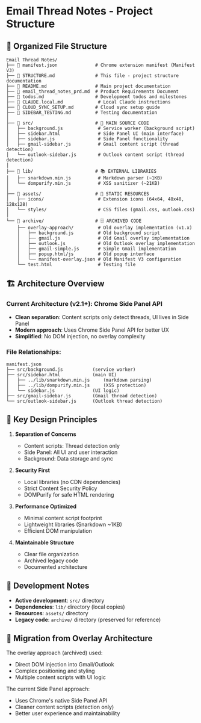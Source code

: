 # Email Thread Notes - Project Structure

## 📁 Organized File Structure

```
Email Thread Notes/
├── 📄 manifest.json              # Chrome extension manifest (Manifest V3)
├── 📄 STRUCTURE.md               # This file - project structure documentation
├── 📄 README.md                  # Main project documentation
├── 📄 email_thread_notes_prd.md  # Product Requirements Document
├── 📄 todos.md                   # Development todos and milestones
├── 📄 CLAUDE.local.md             # Local Claude instructions
├── 📄 CLOUD_SYNC_SETUP.md        # Cloud sync setup guide
├── 📄 SIDEBAR_TESTING.md         # Testing documentation
│
├── 📂 src/                       # 🎯 MAIN SOURCE CODE
│   ├── background.js             # Service worker (background script)
│   ├── sidebar.html              # Side Panel UI (main interface)
│   ├── sidebar.js                # Side Panel functionality
│   ├── gmail-sidebar.js          # Gmail content script (thread detection)
│   └── outlook-sidebar.js        # Outlook content script (thread detection)
│
├── 📂 lib/                       # 📚 EXTERNAL LIBRARIES
│   ├── snarkdown.min.js          # Markdown parser (~1KB)
│   └── dompurify.min.js          # XSS sanitizer (~21KB)
│
├── 📂 assets/                    # 🎨 STATIC RESOURCES
│   ├── icons/                    # Extension icons (64x64, 48x48, 128x128)
│   └── styles/                   # CSS files (gmail.css, outlook.css)
│
└── 📂 archive/                   # 🗄️ ARCHIVED CODE
    ├── overlay-approach/         # Old overlay implementation (v1.x)
    │   ├── background.js         # Old background script
    │   ├── gmail.js              # Old Gmail overlay implementation
    │   ├── outlook.js            # Old Outlook overlay implementation
    │   ├── gmail-simple.js       # Simple Gmail implementation
    │   ├── popup.html/js         # Old popup interface
    │   └── manifest-overlay.json # Old Manifest V3 configuration
    └── test.html                 # Testing file
```

## 🏗️ Architecture Overview

### **Current Architecture (v2.1+)**: Chrome Side Panel API
- **Clean separation**: Content scripts only detect threads, UI lives in Side Panel
- **Modern approach**: Uses Chrome Side Panel API for better UX
- **Simplified**: No DOM injection, no overlay complexity

### **File Relationships**:
```
manifest.json
├── src/background.js           (service worker)
├── src/sidebar.html            (main UI)
│   ├── ../lib/snarkdown.min.js     (markdown parsing)
│   ├── ../lib/dompurify.min.js     (XSS protection)
│   └── sidebar.js              (UI logic)
├── src/gmail-sidebar.js        (Gmail thread detection)
└── src/outlook-sidebar.js      (Outlook thread detection)
```

## 🎯 Key Design Principles

1. **Separation of Concerns**
   - Content scripts: Thread detection only
   - Side Panel: All UI and user interaction
   - Background: Data storage and sync

2. **Security First**
   - Local libraries (no CDN dependencies)
   - Strict Content Security Policy
   - DOMPurify for safe HTML rendering

3. **Performance Optimized**
   - Minimal content script footprint
   - Lightweight libraries (Snarkdown ~1KB)
   - Efficient DOM manipulation

4. **Maintainable Structure**
   - Clear file organization
   - Archived legacy code
   - Documented architecture

## 📝 Development Notes

- **Active development**: `src/` directory
- **Dependencies**: `lib/` directory (local copies)
- **Resources**: `assets/` directory
- **Legacy code**: `archive/` directory (preserved for reference)

## 🔄 Migration from Overlay Architecture

The overlay approach (archived) used:
- Direct DOM injection into Gmail/Outlook
- Complex positioning and styling
- Multiple content scripts with UI logic

The current Side Panel approach:
- Uses Chrome's native Side Panel API
- Cleaner content scripts (detection only)
- Better user experience and maintainability